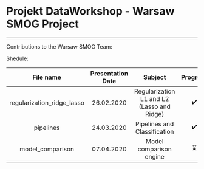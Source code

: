 # Projekt DataWorkshop - Warsaw SMOG Project
---
Contributions to the Warsaw SMOG Team:

Shedule:

| File name       |Presentation Date| Subject       | Progress  |
| :----------: |:---:|:-------------:| :-----:    |
| regularization_ridge_lasso | 26.02.2020 |Regularization L1 and L2 (Lasso and Ridge) | :heavy_check_mark: |
| pipelines  | 24.03.2020 | Pipelines and Classification | :heavy_check_mark: |
| model_comparison  | 07.04.2020 | Model comparison engine | :hourglass: |
